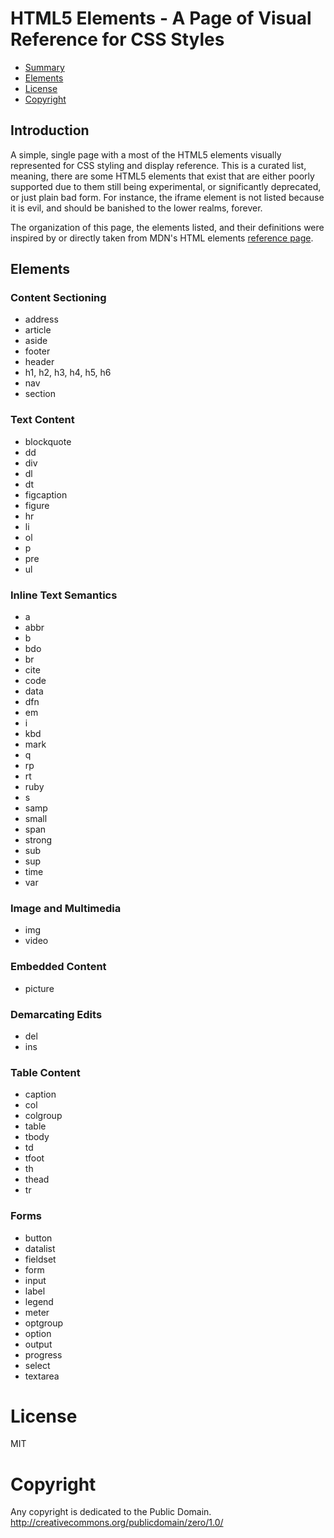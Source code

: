 # HTML5 Elements - A Page of Visual Reference for CSS Styles

- [Summary](#summary)
- [Elements](#elements)
- [License](#license)
- [Copyright](#copyright)


## Introduction
A simple, single page with a most of the HTML5 elements visually represented for CSS styling and display reference. This is a curated list, meaning, there are some HTML5 elements that exist that are either poorly supported due to them still being experimental, or significantly deprecated, or just plain bad form. For instance, the iframe element is not listed because it is evil, and should be banished to the lower realms, forever.

The organization of this page, the elements listed, and their definitions were inspired by or directly taken from MDN's HTML elements <a href="https://developer.mozilla.org/en-US/docs/Web/HTML/Element">reference page</a>.

## Elements
### Content Sectioning
- address
- article
- aside
- footer
- header
- h1, h2, h3, h4, h5, h6
- nav
- section

### Text Content
- blockquote
- dd
- div
- dl
- dt
- figcaption
- figure
- hr
- li
- ol
- p
- pre
- ul

### Inline Text Semantics
- a
- abbr
- b
- bdo
- br
- cite
- code
- data
- dfn
- em
- i
- kbd
- mark
- q
- rp
- rt
- ruby
- s
- samp
- small
- span
- strong
- sub
- sup
- time
- var

### Image and Multimedia
- img
- video

### Embedded Content
- picture

### Demarcating Edits
- del
- ins

### Table Content
- caption
- col
- colgroup
- table
- tbody
- td
- tfoot
- th
- thead
- tr

### Forms
- button
- datalist
- fieldset
- form
- input
- label
- legend
- meter
- optgroup
- option
- output
- progress
- select
- textarea




# License

MIT


# Copyright
Any copyright is dedicated to the Public Domain. http://creativecommons.org/publicdomain/zero/1.0/
